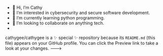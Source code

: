 - 👋 Hi, I’m Cathy
- 👀 I’m interested in cybersecurity and secure software development.
- 🌱 I’m currently learning  python programming.
- 💞️ I’m looking to collaborate on anything tech.
-
cathygee/cathygee is a ✨ special ✨ repository because its `README.md` (this file) appears on your GitHub profile.
You can click the Preview link to take a look at your changes.
--->
